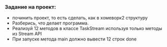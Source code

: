 ### Задание на проект:

* починить проект, то есть сделать, как в хомеворк2 структуру
* Разберись, что делает программа.
* Реализуй 12 методов в классе TaskStream используя только методы из Stream API
* При запуске метода main должно вывести 12 строк done